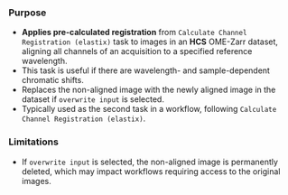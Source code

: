 ### Purpose
- **Applies pre-calculated registration** from `Calculate Channel Registration (elastix)` task to images in an **HCS** OME-Zarr dataset, aligning all channels of an acquisition to a specified reference wavelength.
- This task is useful if there are wavelength- and sample-dependent chromatic shifts.
- Replaces the non-aligned image with the newly aligned image in the dataset if `overwrite input` is selected.
- Typically used as the second task in a workflow, following `Calculate Channel Registration (elastix)`.

### Limitations
- If `overwrite input` is selected, the non-aligned image is permanently deleted, which may impact workflows requiring access to the original images.
